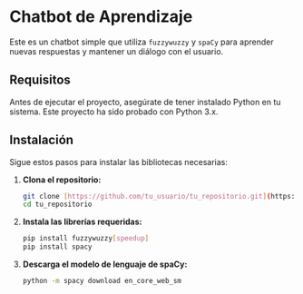 # Chatbot de Aprendizaje

Este es un chatbot simple que utiliza `fuzzywuzzy` y `spaCy` para aprender nuevas respuestas y mantener un diálogo con el usuario.

## Requisitos

Antes de ejecutar el proyecto, asegúrate de tener instalado Python en tu sistema. Este proyecto ha sido probado con Python 3.x.

## Instalación

Sigue estos pasos para instalar las bibliotecas necesarias:

1. **Clona el repositorio:**
   ```bash
   git clone [https://github.com/tu_usuario/tu_repositorio.git](https://github.com/CChavez27/SE_P1_Chatbot.git)
   cd tu_repositorio


2. **Instala las librerías requeridas:**
   ```bash
   pip install fuzzywuzzy[speedup]
   pip install spacy
   
2. **Descarga el modelo de lenguaje de spaCy:**
   ```bash
   python -m spacy download en_core_web_sm
